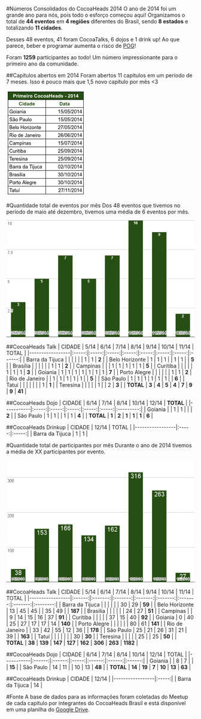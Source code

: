 #Números Consolidados do CocoaHeads 2014
O ano de 2014 foi um grande ano para nós, pois todo o esforço começou aqui! Organizamos o total de **44 eventos** em **4 regiões** diferentes do Brasil, sendo **8 estados** e totalizando **11 cidades**.

Desses 48 eventos, 41 foram CocoaTalks, 6 dojos e 1 drink up! Ao que parece, beber e programar aumenta o risco de [POG](http://desciclopedia.org/wiki/Programa%C3%A7%C3%A3o_Orientada_a_Gambiarras)!

Foram **1259** participantes ao todo! Um número impressionante para o primeiro ano da comunidade.

##Capítulos abertos em 2014
Foram abertos 11 capítulos em um período de 7 meses. Isso é pouco mais que 1,5 novo capítulo por mês <3

![](/_img/2014/abertura-capitulos-2014.png)

#Quantidade total de eventos por mês
Dos 48 eventos que tivemos no período de maio até dezembro, tivemos uma média de 6 eventos por mês.

![](/_img/2014/qtde-evento-mes.png)

##CocoaHeads Talk
| CIDADE          | 5/14  | 6/14  | 7/14  | 8/14  | 9/14  | 10/14 | 11/14 | TOTAL  |
|-----------------|:-----:|:-----:|:-----:|:-----:|:-----:|:-----:|:-----:|:------:|
| Barra da Tijuca |       |       |       |       |       | 1     | 1     | **2**  |
| Belo Horizonte  | 1     | 1     | 1     |       | 1     | 1     |       | **5**  |
| Brasilia        |       |       |       |       |       | 1     | 1     | **2**  |
| Campinas        |       |       | 1     | 1     | 1     | 1     | 1     | **5**  |
| Curitiba        |       |       |       |       | 1     | 1     | 1     | **3**  |
| Goiania         | 1     | 1     | 1     | 1     | 1     | 1     | 1     | **7**  |
| Porto Alegre    |       |       |       |       |       | 1     | 1     | **2**  |
| Rio de Janeiro  |       | 1     | 1     | 1     | 1     | 1     |       | **5**  |
| São Paulo       | 1     | 1     | 1     | 1     | 1     | 1     |       | **6**  |
| Tatuí           |       |       |       |       |       |       | 1     | **1**  |
| Teresina        |       |       |       |       | 1     |       | 2     | **3**  |
| **TOTAL**       | **3** | **4** | **5** | **4** | **7** | **9** | **9** | **41** |


##CocoaHeads Dojo
| CIDADE    | 6/14  | 7/14  | 8/14  | 10/14 | 12/14 | **TOTAL** | 
|-----------|:-----:|:-----:|:-----:|:-----:|:-----:|:---------:| 
| Goiania   |       | 1     | 1     |       |       | **2**     | 
| São Paulo | 1     | 1     |       | 1     | 1     | **4**     | 
| **TOTAL** | **1** | **2** | **1** | **1** | **1** | **6**     | 

##CocoaHeads Drinkup
| CIDADE          | 12/14 | TOTAL | 
|-----------------|:-----:|:-----:| 
| Barra da Tijuca | 1     | 1     | 


#Quantidade total de participantes por mês
Durante o ano de 2014 tivemos a média de XX participantes por evento.

![](/_img/2014/qtde-participante-mes.png)

##CocoaHeads Talk
| CIDADE          | 5/14   | 6/14    | 7/14    | 8/14    | 9/14    | 10/14   | 11/14   | TOTAL    | 
|-----------------|:------:|:-------:|:-------:|:-------:|:-------:|:-------:|:-------:|:--------:| 
| Barra da Tijuca |        |         |         |         |         | 30      | 29      | **59**   | 
| Belo Horizonte  | 13     | 45      | 45      |         | 35      | 49      |         | **187**  | 
| Brasilia        |        |         |         |         |         | 24      | 27      | **51**   | 
| Campinas        |        |         | 9       | 14      | 15      | 16      | 37      | **91**   | 
| Curitiba        |        |         |         |         | 37      | 15      | 40      | **92**   | 
| Goiania         | 0      | 40      | 25      | 27      | 17      | 17      | 14      | **140**  | 
| Porto Alegre    |        |         |         |         |         | 80      | 61      | **141**  | 
| Rio de Janeiro  |        | 33      | 42      | 55      | 12      | 36      |         | **178**  | 
| São Paulo       | 25     | 21      | 26      | 31      | 21      | 39      |         | **163**  | 
| Tatuí           |        |         |         |         |         |         | 30      | **30**   | 
| Teresina        |        |         |         |         | 25      |         | 25      | **50**   | 
| **TOTAL**       | **38** | **139** | **147** | **127** | **162** | **306** | **263** | **1182** | 


##CocoaHeads Dojo
| CIDADE    | 6/14   | 7/14   | 8/14  | 10/14  | 12/14  | TOTAL  | 
|-----------|:------:|:------:|:-----:|:------:|:------:|:------:| 
| Goiania   |        | 8      | 7     |        |        | **15** | 
| São Paulo | 14     | 11     |       | 10     | 13     | **48** | 
| **TOTAL** | **14** | **19** | **7** | **10** | **13** | **63** | 

##CocoaHeads Drinkup
| CIDADE          | 12/14 | 
|-----------------|:-----:| 
| Barra da Tijuca | 14    | 

#Fonte
A base de dados para as informações foram coletadas do Meetup de cada capítulo por integrantes do CocoaHeads Brasil e está disponível em uma planilha do [Google Drive](https://docs.google.com/spreadsheets/d/1QfdDz2qclEF_pVSmgT2ixY4jV2rb-papuoZiV9ivj74/edit?usp=sharing).